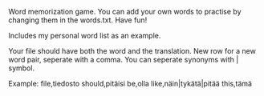 Word memorization game. You can add your own words to practise by changing them in the words.txt. Have fun!

Includes my personal word list as an example.

Your file should have both the word and the translation.
New row for a new word pair, seperate with a comma.
You can seperate synonyms with | symbol.

Example:
file,tiedosto
should,pitäisi
be,olla
like,näin|tykätä|pitää
this,tämä